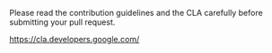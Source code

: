 Please read the contribution guidelines and the CLA carefully before
submitting your pull request.

https://cla.developers.google.com/
